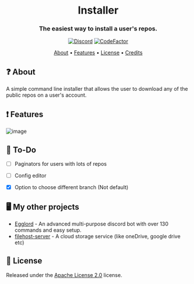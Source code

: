 <h1 align="center">
  <br>
  Installer
  <br>
</h1>

<h3 align=center>The easiest way to install a user's repos.</h3>

<div align=center>

 [![Discord](https://img.shields.io/discord/658113349384667198.svg?label=&logo=discord&logoColor=ffffff&color=7389D8&labelColor=6A7EC2)](https://discord.gg/8g6zUQu)
[![CodeFactor](https://www.codefactor.io/repository/github/spiderjockey02/installer/badge)](https://www.codefactor.io/repository/github/spiderjockey02/installer)

</div>

<p align="center">
  <a href="#about">About</a>
  •
  <a href="#Features">Features</a>
  •
  <a href="#license">License</a>
  •
  <a href="#credits">Credits</a>
</p>

## ❓ About
A simple command line installer that allows the user to download any of the public repos on a user's account.

## ❗ Features
![image](https://user-images.githubusercontent.com/55885015/142083503-047c9049-2f3c-48bb-958e-2b78c3dca195.png)


## 📝 To-Do
- [ ] Paginators for users with lots of repos
- [ ] Config editor
- [x] Option to choose different branch (Not default)


## 🖥️ My other projects
 * [Egglord](https://github.com/Spiderjockey02/Discord-Bot) - An advanced multi-purpose discord bot with over 130 commands and easy setup.
 * [filehost-server](https://github.com/Spiderjockey02/filehost-server) - A cloud storage service (like oneDrive, google drive etc)

## 📖 License

Released under the [Apache License 2.0](https://github.com/Spiderjockey02/installer/blob/master/docs/LICENSE) license.
